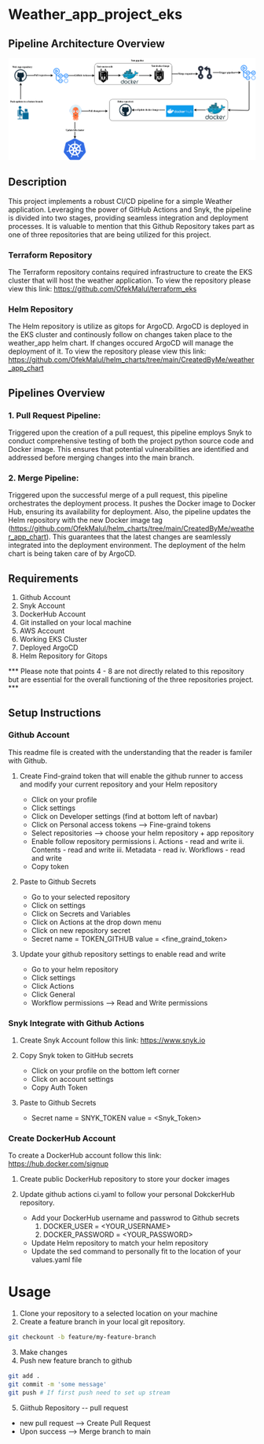 # Weather_app_project_eks

## Pipeline Architecture Overview
![CI-CD pipeline](CI_CD_Pipeline.png)

## Description
This project implements a robust CI/CD pipeline for a simple Weather application. Leveraging the power of GitHub Actions and Snyk, the pipeline is divided into two stages, providing seamless integration and deployment processes. It is valuable to mention that this Github Repository takes part as one of three repositories that are being utilized for this project.

### Terraform Repository
The Terraform repository contains required infrastructure to create the EKS cluster that will host the weather application. 
To view the repository please view this link: https://github.com/OfekMalul/terraform_eks 

### Helm Repository
The Helm repository is utilize as gitops for ArgoCD. ArgoCD is deployed in the EKS cluster and continously follow on changes taken place to the weather_app helm chart. If changes occured ArgoCD will manage the deployment of it. 
To view the repository please view this link: https://github.com/OfekMalul/helm_charts/tree/main/CreatedByMe/weather_app_chart

## Pipelines Overview
### 1. Pull Request Pipeline:
Triggered upon the creation of a pull request, this pipeline employs Snyk to conduct comprehensive testing of both the project python source code and Docker image. This ensures that potential vulnerabilities are identified and addressed before merging changes into the main branch.

### 2. Merge Pipeline:
Triggered upon the successful merge of a pull request, this pipeline orchestrates the deployment process. It pushes the Docker image to Docker Hub, ensuring its availability for deployment. Also, the pipeline updates the Helm repository with the new Docker image tag (https://github.com/OfekMalul/helm_charts/tree/main/CreatedByMe/weather_app_chart). This guarantees that the latest changes are seamlessly integrated into the deployment environment. The deployment of the helm chart is being taken care of by ArgoCD.

## Requirements
1. Github Account
2. Snyk Account
3. DockerHub Account
4. Git installed on your local machine
5. AWS Account
6. Working EKS Cluster
7. Deployed ArgoCD
8. Helm Repository for Gitops

*** Please note that points 4 - 8 are not directly related to this repository but are essential for the overall functioning of the three repositories project. ***

## Setup Instructions

### Github Account
This readme file is created with the understanding that the reader is familer with Github.

1. Create Find-graind token that will enable the github runner to access and modify your current repository and your Helm repository
    - Click on your profile
    - Click settings
    - Click on Developer settings (find at bottom left of navbar)
    - Click on Personal access tokens --> Fine-graind tokens
    - Select repositories --> choose your helm repository + app repository
    - Enable follow repository permissions
        i. Actions - read and write
        ii. Contents - read and write
        iii. Metadata - read
        iv. Workflows - read and write
    - Copy token

2. Paste to Github Secrets
    - Go to your selected repository
    - Click on settings
    - Click on Secrets and Variables
    - Click on Actions at the drop down menu
    - Click on new repository secret
    - Secret name = TOKEN_GITHUB value = <fine_graind_token>

3. Update your github repository settings to enable read and write
    - Go to your helm repository
    - Click settings
    - Click Actions
    - Click General
    - Workflow permissions --> Read and Write permissions

### Snyk Integrate with Github Actions
1. Create Snyk Account follow this link: 
https://www.snyk.io

2. Copy Snyk token to GitHub secrets
    - Click on your profile on the bottom left corner
    - Click on account settings
    - Copy Auth Token

3. Paste to Github Secrets
    - Secret name = SNYK_TOKEN value = <Snyk_Token>

### Create DockerHub Account
To create a DockerHub account follow this link: 
https://hub.docker.com/signup


1. Create public DockerHub repository to store your docker images

2. Update github actions ci.yaml to follow your personal DokckerHub repository.
    - Add your DockerHub username and passwrod to Github secrets
        1. DOCKER_USER = <YOUR_USERNAME>
        2. DOCKER_PASSWORD = <YOUR_PASSWORD>
    - Update Helm repository to match your helm repository
    - Update the sed command to personally fit to the location of your values.yaml file

# Usage
1. Clone your repository to a selected location on your machine
2. Create a feature branch in your local git repository.
``` bash
git checkount -b feature/my-feature-branch
```
3. Make changes
4. Push new feature branch to github
``` bash   
git add .
git commit -m 'some message'
git push # If first push need to set up stream
```
5. Giithub Repository -- pull request
 - new pull request --> Create Pull Request
 - Upon success --> Merge branch to main